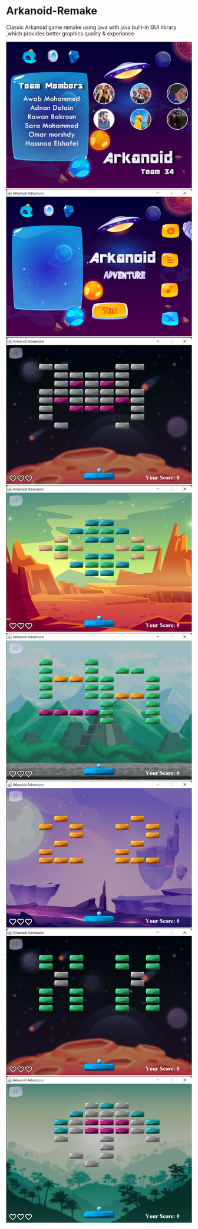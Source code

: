 # Arkanoid-Remake
 Classic Arkanoid game remake using java with java built-in GUI library ,which provides better graphics quality & experiance

![](Game%20screenshot/credits.jpg)
![](Game%20screenshot/main%20menu.png)
![](Game%20screenshot/level%201.png)
![](Game%20screenshot/level%202.png)
![](Game%20screenshot/level%203.png)
![](Game%20screenshot/level%204.png)
![](Game%20screenshot/level%205.png)
![](Game%20screenshot/level%206.png)

